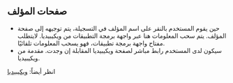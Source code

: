 ## صفحات المؤلف
- حين يقوم المستخدم بالنقر على اسم المؤلف في التسجيلة، يتم توجيهه إلى صفحة المؤلف. يتم سحب المعلومات هنا عبر واجهة برمجة التطبيقات من ويكيبيديا. لايتطلب مفتاح واجهة برمجة تطبيقات، فهو يسحب المعلومات تلقائيًا.
- سيكون لدى المستخدم رابط مباشر لصفحة ويكيبيديا المقابلة إن وجدت. مقدمة من ويكيبيديا.

انظر أيضاً: [ويكيبيديا](/Admin/HelpManual?page=Wikipedia)

